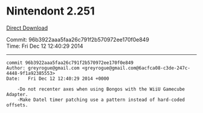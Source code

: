 # Nintendont 2.251
[Direct Download](./Nintendont.zip)

Commit: 96b3922aaa5faa26c791f2b570972ee170f0e849  
Time: Fri Dec 12 12:40:29 2014   

-----

```
commit 96b3922aaa5faa26c791f2b570972ee170f0e849
Author: greyrogue@gmail.com <greyrogue@gmail.com@6acfca08-c3de-247c-4448-9f1a92385553>
Date:   Fri Dec 12 12:40:29 2014 +0000

    -Do not recenter axes when using Bongos with the WiiU Gamecube Adapter.
    -Make Datel timer patching use a pattern instead of hard-coded offsets.
```
